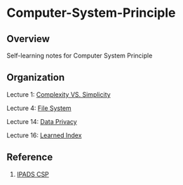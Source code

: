 # Computer-System-Principle

## Overview

Self-learning notes for Computer System Principle

## Organization

Lecture 1: [Complexity VS. Simplicity](lec1/lec1.md)

Lecture 4: [File System](lec4/lec4.md)

Lecture 14: [Data Privacy](lec14/lec14.md)

Lecture 16: [Learned Index](lec16/lec16.md)

## Reference

1. [IPADS CSP](https://ipads.se.sjtu.edu.cn/courses/csp/)
